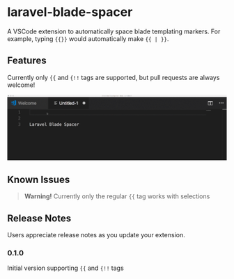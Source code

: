 # laravel-blade-spacer

A VSCode extension to automatically space blade templating markers. 
For example, typing `{{}}` would automatically make `{{ | }}`.

## Features

Currently only `{{` and `{!!` tags are supported, but pull requests are always welcome!

![Extension Preview](img/preview.gif)

## Known Issues
> **Warning!**  Currently only the regular `{{` tag works with selections


## Release Notes

Users appreciate release notes as you update your extension.

### 0.1.0
Initial version supporting `{{` and `{!!` tags